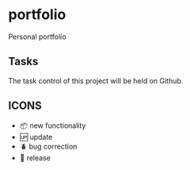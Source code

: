 # portfolio

Personal portfolio

## Tasks

The task control of this project will be held on Github.

## ICONS

- :package: new functionality
- :up: update
- :beetle: bug correction
- :checkered_flag: release
